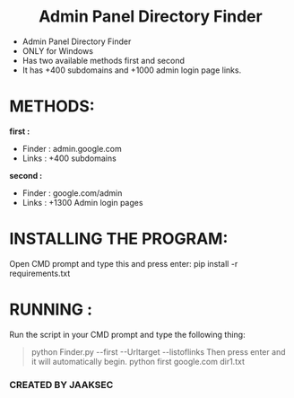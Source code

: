 <center><h1> Admin Panel Directory Finder </h1></center>


- Admin Panel Directory Finder
- ONLY for Windows
- Has two available methods first and second
- It has +400 subdomains and +1000 admin login page links.



# METHODS:

**first :**

- Finder : admin.google.com
- Links : +400 subdomains

**second :**

- Finder : google.com/admin
- Links : +1300 Admin login pages




# INSTALLING THE PROGRAM:
Open CMD prompt and type this and press enter:
pip install -r requirements.txt


# RUNNING : 
Run the script in your CMD prompt and type the following thing:
> python Finder.py --first --Urltarget --listoflinks
Then press enter and it will automatically begin.
> python first google.com dir1.txt



### CREATED BY JAAKSEC
